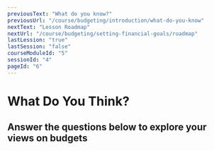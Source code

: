 ```yaml
---
previousText: "What do you know?"
previousUrl: "/course/budgeting/introduction/what-do-you-know"
nextText: "Lesson Roadmap"
nextUrl: "/course/budgeting/setting-financial-goals/roadmap"
lastLession: "true"
lastSession: "false"
courseModuleId: "5"
sessionId: "4"
pageId: "6"
---
```



# What Do You Think?
## Answer the questions below to explore your views on budgets